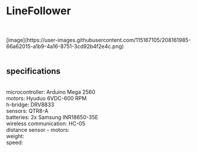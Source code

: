 # LineFollower
<br />
<br />
[image](https://user-images.githubusercontent.com/115167105/208161985-66a62015-a1b9-4a16-8751-3cd92b4f2e4c.png)
<br />
<br />
  
## specifications
<br />
microcontroller: Arduino Mega 2560
<br />
motors: Hyuduo 6VDC-600 RPM
<br />
h-bridge: DRV8833
<br />
sensors: QTR8-A
<br />
batteries: 2x Samsung INR18650-35E
<br />
wireless communication: HC-05
<br />
distance sensor - motors: 
<br />
weight:
<br />
speed: 
<br />
